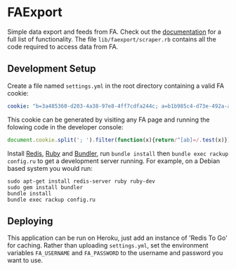 FAExport
========

Simple data export and feeds from FA.
Check out the [documentation](http://faexport.boothale.net/docs) for a full list of functionality.
The file `lib/faexport/scraper.rb` contains all the code required to access data from FA.

Development Setup
-----------------

Create a file named `settings.yml` in the root directory containing a valid FA cookie:

~~~yaml
cookie: "b=3a485360-d203-4a38-97e8-4ff7cdfa244c; a=b1b985c4-d73e-492a-a830-ad238a3693ef"
~~~

This cookie can be generated by visiting any FA page and running the folowing code in the developer console:

~~~javascript
document.cookie.split('; ').filter(function(x){return/^[ab]=/.test(x)}).sort().reverse().join('; ')
~~~

Install [Redis](http://redis.io/), [Ruby](https://www.ruby-lang.org/) and [Bundler](http://bundler.io/),
run `bundle install` then `bundle exec rackup config.ru` to get a development server running.
For example, on a Debian based system you would run:

~~~text
sudo apt-get install redis-server ruby ruby-dev
sudo gem install bundler
bundle install
bundle exec rackup config.ru
~~~

Deploying
---------

This application can be run on Heroku, just add an instance of 'Redis To Go' for caching.
Rather than uploading `settings.yml`, set the environment variables `FA_USERNAME` and `FA_PASSWORD`
to the username and password you want to use.
